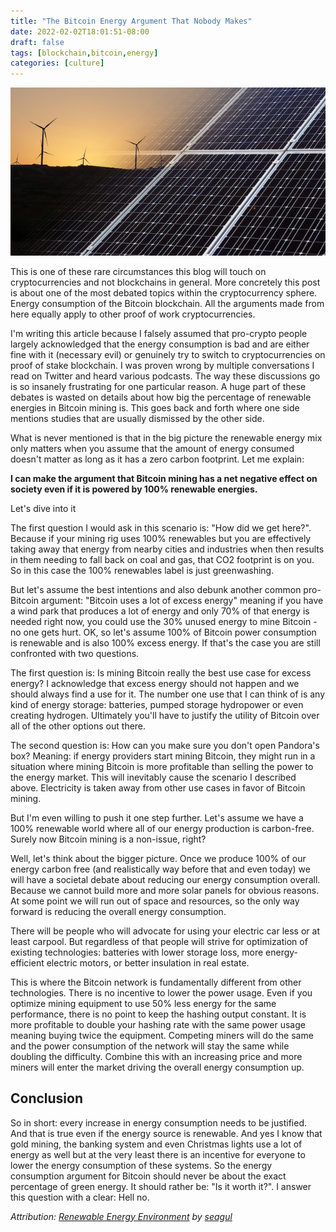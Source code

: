```yaml
---
title: "The Bitcoin Energy Argument That Nobody Makes"
date: 2022-02-02T18:01:51-08:00
draft: false
tags: [blockchain,bitcoin,energy]
categories: [culture]
---
```


![wind and solar energy](cover.jpg)

This is one of these rare circumstances this blog will touch on cryptocurrencies and not blockchains in general. More concretely this post is about one of the most debated topics within the cryptocurrency sphere. Energy consumption of the Bitcoin blockchain. All the arguments made from here equally apply to other proof of work cryptocurrencies.

I'm writing this article because I falsely assumed that pro-crypto people largely acknowledged that the energy consumption is bad and are either fine with it (necessary evil) or genuinely try to switch to cryptocurrencies on proof of stake blockchain. I was proven wrong by multiple conversations I read on Twitter and heard various podcasts. The way these discussions go is so insanely frustrating for one particular reason. A huge part of these debates is wasted on details about how big the percentage of renewable energies in Bitcoin mining is. This goes back and forth where one side mentions studies that are usually dismissed by the other side.

What is never mentioned is that in the big picture the renewable energy mix only matters when you assume that the amount of energy consumed doesn't matter as long as it has a zero carbon footprint. Let me explain:

**I can make the argument that Bitcoin mining has a net negative effect on society even if it is powered by 100% renewable energies.**

Let's dive into it

The first question I would ask in this scenario is: "How did we get here?". Because if your mining rig uses 100% renewables but you are effectively taking away that energy from nearby cities and industries when then results in them needing to fall back on coal and gas, that CO2 footprint is on you. So in this case the 100% renewables label is just greenwashing.

But let's assume the best intentions and also debunk another common pro-Bitcoin argument: "Bitcoin uses a lot of excess energy" meaning if you have a wind park that produces a lot of energy and only 70% of that energy is needed right now, you could use the 30% unused energy to mine Bitcoin - no one gets hurt. OK, so let's assume 100% of Bitcoin power consumption is renewable and is also 100% excess energy. If that's the case you are still confronted with two questions.

The first question is: Is mining Bitcoin really the best use case for excess energy? I acknowledge that excess energy should not happen and we should always find a use for it. The number one use that I can think of is any kind of energy storage: batteries, pumped storage hydropower or even creating hydrogen. Ultimately you'll have to justify the utility of Bitcoin over all of the other options out there.

The second question is: How can you make sure you don't open Pandora's box? Meaning: if energy providers start mining Bitcoin, they might run in a situation where mining Bitcoin is more profitable than selling the power to the energy market. This will inevitably cause the scenario I described above. Electricity is taken away from other use cases in favor of Bitcoin mining.

But I'm even willing to push it one step further. Let's assume we have a 100% renewable world where all of our energy production is carbon-free. Surely now Bitcoin mining is a non-issue, right?

Well, let's think about the bigger picture. Once we produce 100% of our energy carbon free (and realistically way before that and even today) we will have a societal debate about reducing our energy consumption overall. Because we cannot build more and more solar panels for obvious reasons. At some point we will run out of space and resources, so the only way forward is reducing the overall energy consumption.

There will be people who will advocate for using your electric car less or at least carpool. But regardless of that people will strive for optimization of existing technologies: batteries with lower storage loss, more energy-efficient electric motors, or better insulation in real estate.

This is where the Bitcoin network is fundamentally different from other technologies. There is no incentive to lower the power usage. Even if you optimize mining equipment to use 50% less energy for the same performance, there is no point to keep the hashing output constant. It is more profitable to double your hashing rate with the same power usage meaning buying twice the equipment. Competing miners will do the same and the power consumption of the network will stay the same while doubling the difficulty. Combine this with an increasing price and more miners will enter the market driving the overall energy consumption up.

## Conclusion

So in short: every increase in energy consumption needs to be justified. And that is true even if the energy source is renewable. And yes I know that gold mining, the banking system and even Christmas lights use a lot of energy as well but at the very least there is an incentive for everyone to lower the energy consumption of these systems. So the energy consumption argument for Bitcoin should never be about the exact percentage of green energy. It should rather be: "Is it worth it?". I answer this question with a clear: Hell no.

*Attribution: [Renewable Energy Environment](https://pixabay.com/photos/renewable-energy-environment-wind-1989416/) by [seagul](https://pixabay.com/users/seagul-191369)*

